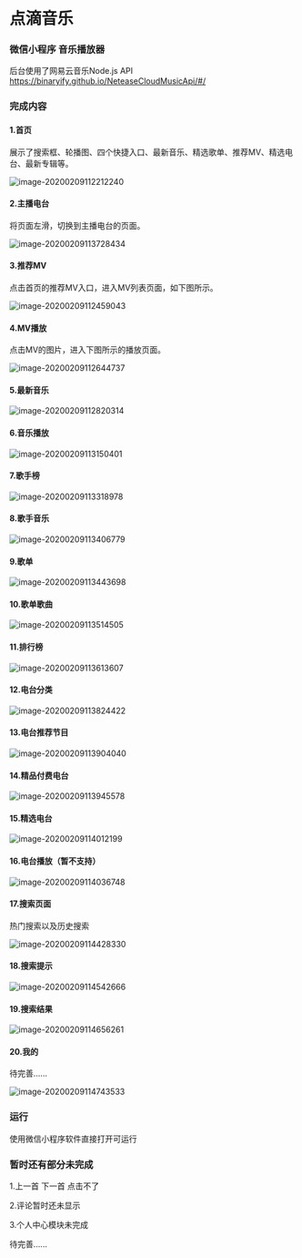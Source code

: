 # 点滴音乐 

### 微信小程序 音乐播放器

后台使用了网易云音乐Node.js API  https://binaryify.github.io/NeteaseCloudMusicApi/#/ 

### 完成内容

#### 1.首页

展示了搜索框、轮播图、四个快捷入口、最新音乐、精选歌单、推荐MV、精选电台、最新专辑等。

![image-20200209112212240](https://github.com/TanJ2014/MusicWxMiniApp/raw/master/readmePic/image-20200209112212240.png)

#### 2.主播电台

将页面左滑，切换到主播电台的页面。

![image-20200209113728434](https://github.com/TanJ2014/MusicWxMiniApp/raw/master/readmePic/image-20200209113728434.png)

#### 3.推荐MV

点击首页的推荐MV入口，进入MV列表页面，如下图所示。

![image-20200209112459043](https://github.com/TanJ2014/MusicWxMiniApp/raw/master/readmePic/image-20200209112459043.png)

#### 4.MV播放

点击MV的图片，进入下图所示的播放页面。

![image-20200209112644737](https://github.com/TanJ2014/MusicWxMiniApp/raw/master/readmePic/image-20200209112644737.png)

#### 5.最新音乐

![image-20200209112820314](https://github.com/TanJ2014/MusicWxMiniApp/raw/master/readmePic/image-20200209112820314.png)

#### 6.音乐播放

![image-20200209113150401](https://github.com/TanJ2014/MusicWxMiniApp/raw/master/readmePic/image-20200209113150401.png)

#### 7.歌手榜

![image-20200209113318978](https://github.com/TanJ2014/MusicWxMiniApp/raw/master/readmePic/image-20200209113318978.png)

#### 8.歌手音乐

![image-20200209113406779](https://github.com/TanJ2014/MusicWxMiniApp/raw/master/readmePic/image-20200209113406779.png)

#### 9.歌单

![image-20200209113443698](https://github.com/TanJ2014/MusicWxMiniApp/raw/master/readmePic/image-20200209113443698.png)

#### 10.歌单歌曲

![image-20200209113514505](https://github.com/TanJ2014/MusicWxMiniApp/raw/master/readmePic/image-20200209113514505.png)

#### 11.排行榜

![image-20200209113613607](https://github.com/TanJ2014/MusicWxMiniApp/raw/master/readmePic/image-20200209113613607.png)

#### 12.电台分类

![image-20200209113824422](https://github.com/TanJ2014/MusicWxMiniApp/raw/master/readmePic/image-20200209113824422.png)

#### 13.电台推荐节目

![image-20200209113904040](https://github.com/TanJ2014/MusicWxMiniApp/raw/master/readmePic/image-20200209113904040.png)

#### 14.精品付费电台

![image-20200209113945578](https://github.com/TanJ2014/MusicWxMiniApp/raw/master/readmePic/image-20200209113945578.png)

#### 15.精选电台

![image-20200209114012199](https://github.com/TanJ2014/MusicWxMiniApp/raw/master/readmePic/image-20200209114012199.png)

#### 16.电台播放（暂不支持）

![image-20200209114036748](https://github.com/TanJ2014/MusicWxMiniApp/raw/master/readmePic/image-20200209114036748.png)



#### 17.搜索页面

热门搜索以及历史搜索

![image-20200209114428330](https://github.com/TanJ2014/MusicWxMiniApp/raw/master/readmePic/image-20200209114428330.png)

#### 18.搜索提示

![image-20200209114542666](https://github.com/TanJ2014/MusicWxMiniApp/raw/master/readmePic/image-20200209114542666.png)

#### 19.搜索结果

![image-20200209114656261](https://github.com/TanJ2014/MusicWxMiniApp/raw/master/readmePic/image-20200209114656261.png)

#### 20.我的

待完善......

![image-20200209114743533](https://github.com/TanJ2014/MusicWxMiniApp/raw/master/readmePic/image-20200209114743533.png)

### 运行

使用微信小程序软件直接打开可运行

### 暂时还有部分未完成

1.上一首 下一首 点击不了

2.评论暂时还未显示

3.个人中心模块未完成

待完善......


